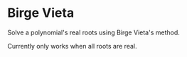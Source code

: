Birge Vieta
===========

Solve a polynomial's real roots using Birge Vieta's method.

Currently only works when all roots are real.
